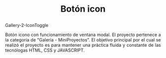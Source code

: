 # <p align="center">Botón icon</p>
Gallery-2-IconToggle
<p align="justify">
Botón icono con funcionamiento de ventana modal. El proyecto pertenece a la categoría de "Galería - MiniProyectos". El objetivo principal por el cual se realizó el proyecto es para mantener una práctica fluida y constante de las tecnólogas HTML, CSS y JAVASCRIPT.
</p>
